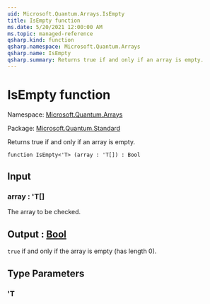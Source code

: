 ```yaml
---
uid: Microsoft.Quantum.Arrays.IsEmpty
title: IsEmpty function
ms.date: 5/20/2021 12:00:00 AM
ms.topic: managed-reference
qsharp.kind: function
qsharp.namespace: Microsoft.Quantum.Arrays
qsharp.name: IsEmpty
qsharp.summary: Returns true if and only if an array is empty.
---
```


# IsEmpty function

Namespace: [Microsoft.Quantum.Arrays](xref:Microsoft.Quantum.Arrays)

Package: [Microsoft.Quantum.Standard](https://nuget.org/packages/Microsoft.Quantum.Standard)


Returns true if and only if an array is empty.

```qsharp
function IsEmpty<'T> (array : 'T[]) : Bool
```


## Input

### array : 'T[]

The array to be checked.



## Output : [Bool](xref:microsoft.quantum.qsharp.valueliterals#bool-literals)

`true` if and only if the array is empty (has length 0).

## Type Parameters

### 'T

